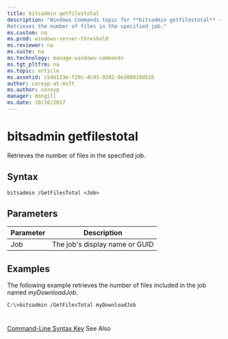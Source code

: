```yaml
---
title: bitsadmin getfilestotal
description: "Windows Commands topic for **bitsadmin getfilestotal** - 
Retrieves the number of files in the specified job."
ms.custom: na
ms.prod: windows-server-threshold
ms.reviewer: na
ms.suite: na
ms.technology: manage-windows-commands
ms.tgt_pltfrm: na
ms.topic: article
ms.assetid: c5de113e-f29c-4cd3-9392-0e300018d516
author: coreyp-at-msft
ms.author: coreyp
manager: dongill
ms.date: 10/16/2017
---
```


# bitsadmin getfilestotal



Retrieves the number of files in the specified job.

## Syntax

```
bitsadmin /GetFilesTotal <Job>
```

## Parameters

|Parameter|Description|
|---------|-----------|
|Job|The job's display name or GUID|

## <a name="BKMK_examples"></a>Examples

The following example retrieves the number of files included in the job named *myDownloadJob*.
```
C:\>bitsadmin /GetFilesTotal myDownloadJob
```

# #

[Command-Line Syntax Key](command-line-syntax-key.md)
See Also